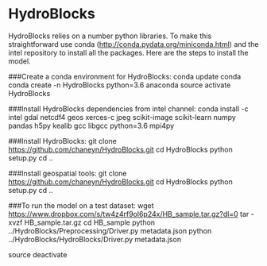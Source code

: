 HydroBlocks
==========

HydroBlocks relies on a number python libraries. To make this straightforward use conda (http://conda.pydata.org/miniconda.html) and the intel repository to install all the packages. Here are the steps to install the model.


###Create a conda environment for HydroBlocks:
conda update conda
conda create -n HydroBlocks python=3.6 anaconda
source activate HydroBlocks

###Install HydroBlocks dependencies from intel channel:
conda install -c intel gdal netcdf4 geos xerces-c jpeg scikit-image scikit-learn numpy pandas h5py kealib gcc libgcc python=3.6 mpi4py

###Install HydroBlocks:
git clone https://github.com/chaneyn/HydroBlocks.git
cd HydroBlocks
python setup.py 
cd ..

###Install geospatial tools:
git clone https://github.com/chaneyn/HydroBlocks.git
cd HydroBlocks 
python setup.py 
cd ..

###To run the model on a test dataset:
wget https://www.dropbox.com/s/tw4z4rf9ol6p24x/HB_sample.tar.gz?dl=0
tar -xvzf HB_sample.tar.gz
cd HB_sample
python ../HydroBlocks/Preprocessing/Driver.py metadata.json
python ../HydroBlocks/HydroBlocks/Driver.py metadata.json 

source deactivate 



